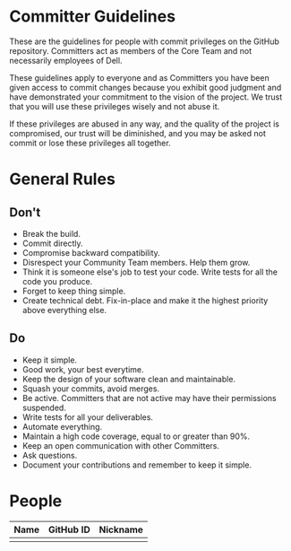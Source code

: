 <!--
Copyright (c) 2021 Dell Inc., or its subsidiaries. All Rights Reserved.

Licensed under the Apache License, Version 2.0 (the "License");
you may not use this file except in compliance with the License.
You may obtain a copy of the License at

    http://www.apache.org/licenses/LICENSE-2.0
-->

# Committer Guidelines
These are the guidelines for people with commit privileges on the GitHub repository. Committers act as members of the Core Team and not necessarily employees of Dell. 

These guidelines apply to everyone and as Committers you have been given access to commit changes because you exhibit good judgment and have demonstrated your commitment to the vision of the project. We trust that you will use these privileges wisely and not abuse it. 

If these privileges are abused in any way, and the quality of the project is compromised, our trust will be diminished, and you may be asked not commit or lose these privileges all together. 

# General Rules
## Don't
* Break the build.
* Commit directly.
* Compromise backward compatibility.
* Disrespect your Community Team members. Help them grow.
* Think it is someone else's job to test your code. Write tests for all the code you produce.
* Forget to keep thing simple.
* Create technical debt. Fix-in-place and make it the highest priority above everything else.

## Do
* Keep it simple.
* Good work, your best everytime.
* Keep the design of your software clean and maintainable.
* Squash your commits, avoid merges.
* Be active. Committers that are not active may have their permissions suspended.
* Write tests for all your deliverables.
* Automate everything.
* Maintain a high code coverage, equal to or greater than 90%.
* Keep an open communication with other Committers. 
* Ask questions. 
* Document your contributions and remember to keep it simple. 

# People
| Name  |  GitHub ID  |  Nickname  |
|-------|-------------|------------|
|       |             |            |
